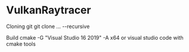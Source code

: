 # VulkanRaytracer

Cloning
git
git clone ... --recursive

Build
cmake -G "Visual Studio 16 2019" -A x64
or
visual studio code with cmake tools
